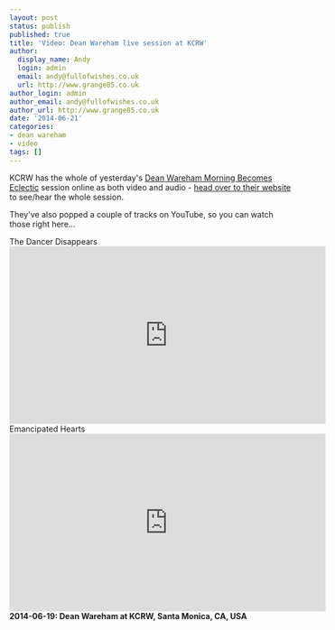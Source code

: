 ```yaml
---
layout: post
status: publish
published: true
title: 'Video: Dean Wareham live session at KCRW'
author:
  display_name: Andy
  login: admin
  email: andy@fullofwishes.co.uk
  url: http://www.grange85.co.uk
author_login: admin
author_email: andy@fullofwishes.co.uk
author_url: http://www.grange85.co.uk
date: '2014-06-21'
categories:
- dean wareham
- video
tags: []
---
```

<p>KCRW has the whole of yesterday's <a href="http://www.kcrw.com/music/shows/morning-becomes-eclectic/dean-wareham">Dean Wareham Morning Becomes Eclectic</a> session online as both video and audio - <a href="http://www.kcrw.com/music/shows/morning-becomes-eclectic/dean-wareham">head over to their website</a> to see/hear the whole session. </p>
<p>They've also popped a couple of tracks on YouTube, so you can watch those right here...</p>
<p>The Dancer Disappears<br />
<iframe width="560" height="315" src="https://www.youtube-nocookie.com/embed/3f-WsWnChnU<br />" frameborder="0" allowfullscreen></iframe>
Emancipated Hearts<br />
<iframe width="560" height="315" src="https://www.youtube-nocookie.com/embed/Wsu8Ic7YoJo<br />" frameborder="0" allowfullscreen></iframe>
<strong>2014-06-19: Dean Wareham at KCRW, Santa Monica, CA, USA</strong></p>
